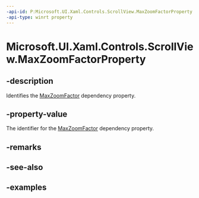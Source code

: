 ```yaml
---
-api-id: P:Microsoft.UI.Xaml.Controls.ScrollView.MaxZoomFactorProperty
-api-type: winrt property
---
```


# Microsoft.UI.Xaml.Controls.ScrollView.MaxZoomFactorProperty

<!--
public static Windows.UI.Xaml.DependencyProperty MaxZoomFactorProperty { get; }
-->


## -description

Identifies the [MaxZoomFactor](scrollview_maxzoomfactor.md) dependency property.

## -property-value

The identifier for the [MaxZoomFactor](scrollview_maxzoomfactor.md) dependency property.

## -remarks

## -see-also

## -examples


